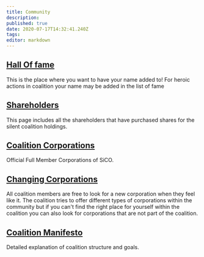 ```yaml
---
title: Community
description: 
published: true
date: 2020-07-17T14:32:41.240Z
tags: 
editor: markdown
---
```


## [Hall Of fame](https://www.silentcoalition.com/hall-of-fame)
This is the place where you want to have your name added to! For heroic actions in coalition your name may be added in the list of fame

## [Shareholders](https://www.silentcoalition.com/shares)
This page includes all the shareholders that have purchased shares for the silent coalition holdings.

## [Coalition Corporations](/community/coalition-corporations)
Official Full Member Corporations of SiCO.

## [Changing Corporations](/community/changing-corporations)
All coalition members are free to look for a new corporation when they feel like it. The coalition tries to offer different types of corporations within the community but if you can't find the right place for yourself within the coalition you can also look for corporations that are not part of the coalition.

## [Coalition Manifesto](/community/coalition-manifesto)
Detailed explanation of coalition structure and goals.